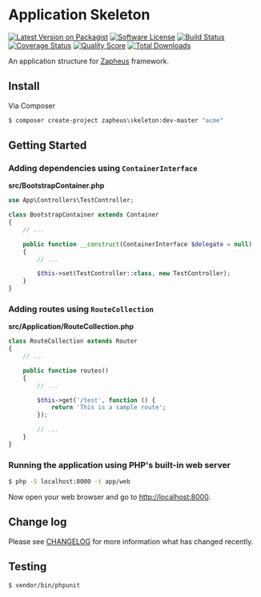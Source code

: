 # Application Skeleton

[![Latest Version on Packagist][ico-version]][link-packagist]
[![Software License][ico-license]](LICENSE.md)
[![Build Status][ico-travis]][link-travis]
[![Coverage Status][ico-scrutinizer]][link-scrutinizer]
[![Quality Score][ico-code-quality]][link-code-quality]
[![Total Downloads][ico-downloads]][link-downloads]

An application structure for [Zapheus](https://github.com/zapheus/zapheus) framework.

## Install

Via Composer

``` bash
$ composer create-project zapheus\skeleton:dev-master "acme"
```

## Getting Started

### Adding dependencies using `ContainerInterface`

**src/BootstrapContainer.php**

``` php
use App\Controllers\TestController;

class BootstrapContainer extends Container
{
    // ...

    public function __construct(ContainerInterface $delegate = null)
    {
        // ...

        $this->set(TestController::class, new TestController);
    }
}
```

### Adding routes using `RouteCollection`

**src/Application/RouteCollection.php**

``` php
class RouteCollection extends Router
{
    // ...

    public function routes()
    {
        // ...

        $this->get('/test', function () {
            return 'This is a sample route';
        });

        // ...
    }
}
```

### Running the application using PHP's built-in web server

``` bash
$ php -S localhost:8000 -t app/web
```

Now open your web browser and go to [http://localhost:8000](http://localhost:8000).

## Change log

Please see [CHANGELOG](CHANGELOG.md) for more information what has changed recently.

## Testing

``` bash
$ vendor/bin/phpunit
```

[ico-version]: https://img.shields.io/packagist/v/zapheus\skeleton.svg?style=flat-square
[ico-license]: https://img.shields.io/badge/license-MIT-brightgreen.svg?style=flat-square
[ico-travis]: https://img.shields.io/travis/zapheus\skeleton/master.svg?style=flat-square
[ico-scrutinizer]: https://img.shields.io/scrutinizer/coverage/g/zapheus\skeleton.svg?style=flat-square
[ico-code-quality]: https://img.shields.io/scrutinizer/g/zapheus\skeleton.svg?style=flat-square
[ico-downloads]: https://img.shields.io/packagist/dt/zapheus\skeleton.svg?style=flat-square

[link-packagist]: https://packagist.org/packages/zapheus\skeleton
[link-travis]: https://travis-ci.org/zapheus\skeleton
[link-scrutinizer]: https://scrutinizer-ci.com/g/zapheus\skeleton/code-structure
[link-code-quality]: https://scrutinizer-ci.com/g/zapheus\skeleton
[link-downloads]: https://packagist.org/packages/zapheus\skeleton
[link-author]: https://github.com/rougin
[link-contributors]: ../../contributors